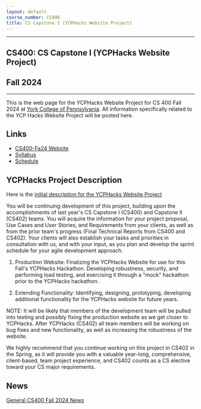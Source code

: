 ```yaml
---
layout: default
course_number: CS400
title: CS Capstone I (YCPHacks Website Project)
---
```


--- --- --- --- --- --- --- --- --- --- --- --- --- --- --- --- --- --- --- --- --- --- --- ---

## CS400: CS Capstone I (YCPHacks Website Project)

## Fall 2024

--- --- --- --- --- --- --- --- --- --- --- --- --- --- --- --- --- --- --- --- --- --- --- ---

This is the web page for the YCPHacks Website Project for CS 400 Fall 2024 at [York College of Pennsylvania](http://www.ycp.edu).  All information specifically related to the YCP Hacks Website Project will be posted here.

## Links

* [CS400-Fa24 Website](../../index.html)
* [Syllabus](../../syllabus.html)
* [Schedule](schedule.html)

## YCPHacks Project Description
Here is the [initial description for the YCPHacks Website Project](YCPHacks-Capstone-Project-Description.pdf)

You will be continuing development of this project, building upon the accomplishments of last year's CS Capstone I (CS400) and Capstone II (CS402) teams.  You will acquire the information for your project proposal, Use Cases and User Stories, and Requirements from your clients, as well as from the prior team's progress (Final Technical Reports from CS400 and CS402).  Your clients will also establish your tasks and priorities in consultation with us, and with your input, as you plan and develop the sprint schedule for your agile development approach.

1) Production Website: Finalizing the YCPHacks Website for use for this Fall's YCPHacks Hackathon.  Developing robustness, security, and performing load testing, and exercising it through a "mock" hackathon prior to the YCPHacks hackathon.

2) Extending Functionality: Identifying, designing, prototyping, developing additional functionality for the YCPHacks website for future years.

NOTE: It will be likely that members of the development team will be pulled into testing and possibly fixing the production website as we get closer to YCPHacks.  After YCPHacks (CS402) all team members will be working on bug fixes and new functionality, as well as increasing the robustness of the website.

We highly recommend that you continue working on this project in CS402 in the Spring, as it will provide you with a valuable year-long, comprehensive, client-based, team project experience, and CS402 counts as a CS elective toward your CS major requirements.

## News

[General CS400 Fall 2024 News](../../cs400-fall2024/index.html)
